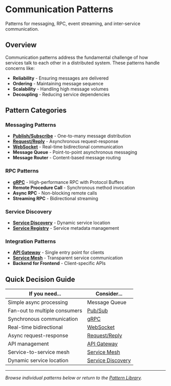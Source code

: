# Communication Patterns

Patterns for messaging, RPC, event streaming, and inter-service communication.

## Overview

Communication patterns address the fundamental challenge of how services talk to each other in a distributed system. These patterns handle concerns like:

- **Reliability** - Ensuring messages are delivered
- **Ordering** - Maintaining message sequence
- **Scalability** - Handling high message volumes
- **Decoupling** - Reducing service dependencies

## Pattern Categories

### Messaging Patterns
- **[Publish/Subscribe](/pattern-library/communication/publish-subscribe/)** - One-to-many message distribution
- **[Request/Reply](/pattern-library/communication/request-reply/)** - Asynchronous request-response
- **[WebSocket](/pattern-library/communication/websocket/)** - Real-time bidirectional communication
- **Message Queue** - Point-to-point asynchronous messaging
- **Message Router** - Content-based message routing

### RPC Patterns
- **[gRPC](/pattern-library/communication/grpc/)** - High-performance RPC with Protocol Buffers
- **Remote Procedure Call** - Synchronous method invocation
- **Async RPC** - Non-blocking remote calls
- **Streaming RPC** - Bidirectional streaming

### Service Discovery
- **[Service Discovery](/pattern-library/communication/service-discovery/)** - Dynamic service location
- **[Service Registry](/pattern-library/communication/service-registry/)** - Service metadata management

### Integration Patterns
- **[API Gateway](/pattern-library/communication/api-gateway/)** - Single entry point for clients
- **[Service Mesh](/pattern-library/communication/service-mesh/)** - Transparent service communication
- **Backend for Frontend** - Client-specific APIs

## Quick Decision Guide

| If you need... | Consider... |
|----------------|-------------|
| Simple async processing | Message Queue |
| Fan-out to multiple consumers | [Pub/Sub](/pattern-library/communication/publish-subscribe/) |
| Synchronous communication | [gRPC](/pattern-library/communication/grpc/) |
| Real-time bidirectional | [WebSocket](/pattern-library/communication/websocket/) |
| Async request-response | [Request/Reply](/pattern-library/communication/request-reply/) |
| API management | [API Gateway](/pattern-library/communication/api-gateway/) |
| Service-to-service mesh | [Service Mesh](/pattern-library/communication/service-mesh/) |
| Dynamic service location | [Service Discovery](/pattern-library/communication/service-discovery/) |

---

*Browse individual patterns below or return to the [Pattern Library](../).*